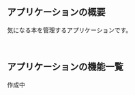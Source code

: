 ## アプリケーションの概要
気になる本を管理するアプリケーションです。

<!-- <p align="center">
  <img src="./img/sampleimg1.png" width="500">
</p> -->
<br/>

## アプリケーションの機能一覧

作成中
